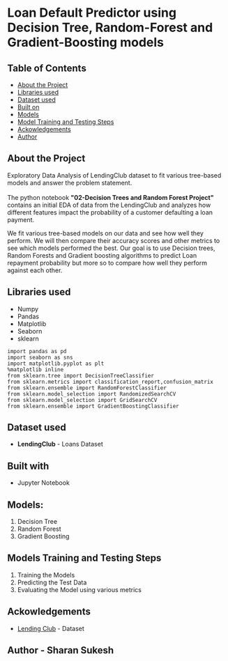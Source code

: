 # Loan Default Predictor using Decision Tree, Random-Forest and Gradient-Boosting models

<!-- TABLE OF CONTENTS -->
## Table of Contents

* [About the Project](#about-the-project)
* [Libraries used](#libraries-used)
* [Dataset used](#dataset-used)
* [Built on](#built-on)
* [Models](#models)
* [Model Training and Testing Steps](#model-training-and-testing-steps)
* [Ackowledgements](#ackowledgements)
* [Author](#author)


## About the Project 
Exploratory Data Analysis of LendingClub dataset to fit various tree-based models and answer the problem statement.</br></br>
The python notebook __"02-Decision Trees and Random Forest Project"__ contains an initial EDA of data from the LendingClub and analyzes how different features impact the probability of a customer defaulting a loan payment. 

We fit various tree-based models on our data and see how well they perform. We will then compare their accuracy scores and other metrics to see which models performed the best. Our goal is to use Decision trees, Random Forests and Gradient boosting algorithms to predict Loan repayment probability but more so to compare how well they perform against each other.

## Libraries used 
* Numpy
* Pandas
* Matplotlib
* Seaborn
* sklearn

```bashimport numpy as np
import pandas as pd
import seaborn as sns
import matplotlib.pyplot as plt
%matplotlib inline
from sklearn.tree import DecisionTreeClassifier
from sklearn.metrics import classification_report,confusion_matrix 
from sklearn.ensemble import RandomForestClassifier
from sklearn.model_selection import RandomizedSearchCV
from sklearn.model_selection import GridSearchCV
from sklearn.ensemble import GradientBoostingClassifier
```

## Dataset used 
* __LendingClub__ - Loans Dataset

## Built with
* Jupyter Notebook

## Models:
1. Decision Tree
2. Random Forest
3. Gradient Boosting

## Models Training and Testing Steps
1. Training the Models
2. Predicting the Test Data
3. Evaluating the Model using various metrics

## Ackowledgements
* <a href='http://www.lendingclub.com'>Lending Club</a> - Dataset

## Author - Sharan Sukesh
